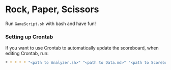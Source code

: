 # Rock, Paper, Scissors
Run `GameScript.sh` with bash and have fun!

### Setting up Crontab
If you want to use Crontab to automatically update the scoreboard, when editing Crontab, run:
```sh
* * * * * "<path to Analyzer.sh>" "<path to Data.md>" "<path to Scoreboard.txt>"
```